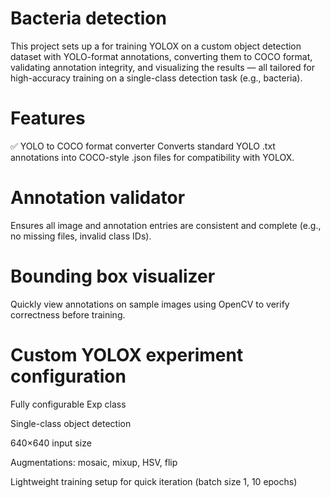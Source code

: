 # Bacteria detection
This project sets up a for training YOLOX on a custom object detection dataset with YOLO-format annotations, converting them to COCO format, validating annotation integrity, and visualizing the results — all tailored for high-accuracy training on a single-class detection task (e.g., bacteria).

# Features
✅ YOLO to COCO format converter
Converts standard YOLO .txt annotations into COCO-style .json files for compatibility with YOLOX.

# Annotation validator
Ensures all image and annotation entries are consistent and complete (e.g., no missing files, invalid class IDs).

# Bounding box visualizer
Quickly view annotations on sample images using OpenCV to verify correctness before training.

# Custom YOLOX experiment configuration

Fully configurable Exp class

Single-class object detection

640×640 input size

Augmentations: mosaic, mixup, HSV, flip

Lightweight training setup for quick iteration (batch size 1, 10 epochs)
